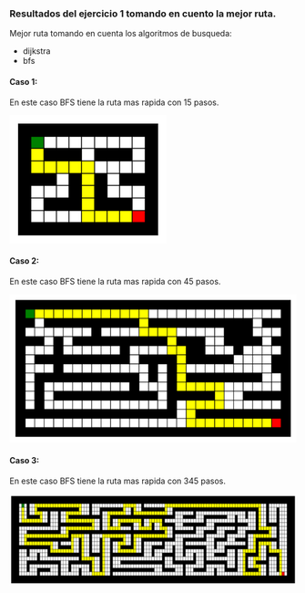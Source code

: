 ### Resultados del ejercicio 1 tomando en cuento la mejor ruta. 

Mejor ruta tomando en cuenta los algoritmos de busqueda: 

- dijkstra
- bfs

#### Caso 1: 
En este caso BFS tiene la ruta mas rapida con 15 pasos.

![Caso 1](/Taller2/images/resultados/ejercicio.png) 

#### Caso 2:
En este caso BFS tiene la ruta mas rapida con 45 pasos.

![Caso 2](/Taller2/images/resultados/ejercicio_2.png)


#### Caso 3: 
En este caso BFS tiene la ruta mas rapida con 345 pasos.

![Caso 3](/Taller2/images/resultados/ejercicio_3.png)



